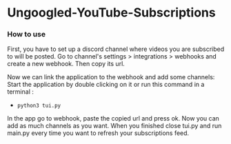 # Ungoogled-YouTube-Subscriptions
### How to use
First, you have to set up a discord channel where videos you are subscribed to will be posted.
Go to channel's settings > integrations > webhooks and create a new webhook. Then copy its url.

Now we can link the application to the webhook and add some channels:
Start the application by double clicking on it or run this command in a terminal :
- `python3 tui.py` 

In the app go to webhook, paste the copied url and press ok.
Now you can add as much channels as you want.
When you finished close tui.py and run main.py every time you want to refresh your subscriptions feed.
